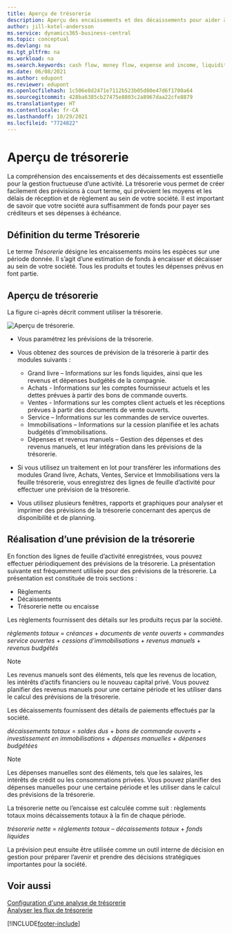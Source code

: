 ```yaml
---
title: Aperçu de trésorerie
description: Aperçu des encaissements et des décaissements pour aider à prévoir les montants à recevoir et à payer.
author: jill-kotel-andersson
ms.service: dynamics365-business-central
ms.topic: conceptual
ms.devlang: na
ms.tgt_pltfrm: na
ms.workload: na
ms.search.keywords: cash flow, money flow, expense and income, liquidity, cash receipts minus cash payments
ms.date: 06/08/2021
ms.author: edupont
ms.reviewer: edupont
ms.openlocfilehash: 1c506e8d2471e7112b523b05d80e47d6f1700a64
ms.sourcegitcommit: 428ba6385cb27475e8803c2a8967daa22cfe8879
ms.translationtype: HT
ms.contentlocale: fr-CA
ms.lasthandoff: 10/29/2021
ms.locfileid: "7724822"
---
```

# <a name="cash-flow-overview"></a>Aperçu de trésorerie

La compréhension des encaissements et des décaissements est essentielle pour la gestion fructueuse d’une activité. La trésorerie vous permet de créer facilement des prévisions à court terme, qui prévoient les moyens et les délais de réception et de règlement au sein de votre société. Il est important de savoir que votre société aura suffisamment de fonds pour payer ses créditeurs et ses dépenses à échéance.

## <a name="definition-of-cash-flow"></a>Définition du terme Trésorerie

Le terme *Trésorerie* désigne les encaissements moins les espèces sur une période donnée. Il s’agit d’une estimation de fonds à encaisser et décaisser au sein de votre société. Tous les produits et toutes les dépenses prévus en font partie.

## <a name="cash-flow-overview"></a>Aperçu de trésorerie

La figure ci-après décrit comment utiliser la trésorerie.

![Aperçu de trésorerie.](media/finance_cash_flow_overview.png "Aperçu de trésorerie")

- Vous paramétrez les prévisions de la trésorerie.  

- Vous obtenez des sources de prévision de la trésorerie à partir des modules suivants :  

  - Grand livre – Informations sur les fonds liquides, ainsi que les revenus et dépenses budgétés de la compagnie.  
  - Achats - Informations sur les comptes fournisseur actuels et les dettes prévues à partir des bons de commande ouverts.  
  - Ventes - Informations sur les comptes client actuels et les réceptions prévues à partir des documents de vente ouverts.  
  - Service – Informations sur les commandes de service ouvertes.  
  - Immobilisations – Informations sur la cession planifiée et les achats budgétés d’immobilisations.  
  - Dépenses et revenus manuels – Gestion des dépenses et des revenus manuels, et leur intégration dans les prévisions de la trésorerie.  
- Si vous utilisez un traitement en lot pour transférer les informations des modules Grand livre, Achats, Ventes, Service et Immobilisations vers la feuille trésorerie, vous enregistrez des lignes de feuille d’activité pour effectuer une prévision de la trésorerie.  
- Vous utilisez plusieurs fenêtres, rapports et graphiques pour analyser et imprimer des prévisions de la trésorerie concernant des aperçus de disponibilité et de planning.  

## <a name="making-a-cash-flow-forecast"></a>Réalisation d’une prévision de la trésorerie

En fonction des lignes de feuille d’activité enregistrées, vous pouvez effectuer périodiquement des prévisions de la trésorerie. La présentation suivante est fréquemment utilisée pour des prévisions de la trésorerie. La présentation est constituée de trois sections :

  - Règlements  
  - Décaissements  
  - Trésorerie nette ou encaisse  

Les règlements fournissent des détails sur les produits reçus par la société.

*règlements totaux* = *créances* + *documents de vente ouverts* + *commandes service ouvertes* + *cessions d’immobilisations* + *revenus manuels* + *revenus budgétés*

> [!NOTE]
> Les revenus manuels sont des éléments, tels que les revenus de location, les intérêts d’actifs financiers ou le nouveau capital privé. Vous pouvez planifier des revenus manuels pour une certaine période et les utiliser dans le calcul des prévisions de la trésorerie.

Les décaissements fournissent des détails de paiements effectués par la société.

*décaissements totaux* = *soldes dus* + *bons de commande ouverts* + *investissement en immobilisations* + *dépenses manuelles* + *dépenses budgétées*

> [!NOTE]
> Les dépenses manuelles sont des éléments, tels que les salaires, les intérêts de crédit ou les consommations privées. Vous pouvez planifier des dépenses manuelles pour une certaine période et les utiliser dans le calcul des prévisions de la trésorerie.

La trésorerie nette ou l’encaisse est calculée comme suit : règlements totaux moins décaissements totaux à la fin de chaque période.

*trésorerie nette* = *règlements totaux* – *décaissements totaux* + *fonds liquides*

La prévision peut ensuite être utilisée comme un outil interne de décision en gestion pour préparer l’avenir et prendre des décisions stratégiques importantes pour la société.

## <a name="see-also"></a>Voir aussi
[Configuration d'une analyse de trésorerie](finance-setup-cash-flow-analyses.md)  
[Analyser les flux de trésorerie](finance-analyze-cash-flow.md)

[!INCLUDE[footer-include](includes/footer-banner.md)]
